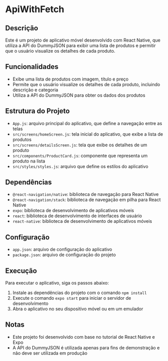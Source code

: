 # ApiWithFetch

Descrição
---------
Este é um projeto de aplicativo móvel desenvolvido com React Native, que utiliza a API do DummyJSON para exibir uma lista de produtos e permitir que o usuário visualize os detalhes de cada produto.

## Funcionalidades

* Exibe uma lista de produtos com imagem, título e preço
* Permite que o usuário visualize os detalhes de cada produto, incluindo descrição e categoria
* Utiliza a API do DummyJSON para obter os dados dos produtos

## Estrutura do Projeto

* `App.js`: arquivo principal do aplicativo, que define a navegação entre as telas
* `src/screens/homeScreen.js`: tela inicial do aplicativo, que exibe a lista de produtos
* `src/screens/detailsScreen.js`: tela que exibe os detalhes de um produto
* `src/components/ProductCard.js`: componente que representa um produto na lista
* `src/styles/styles.js`: arquivo que define os estilos do aplicativo

## Dependências

* `@react-navigation/native`: biblioteca de navegação para React Native
* `@react-navigation/stack`: biblioteca de navegação em pilha para React Native
* `expo`: biblioteca de desenvolvimento de aplicativos móveis
* `react`: biblioteca de desenvolvimento de interfaces de usuário
* `react-native`: biblioteca de desenvolvimento de aplicativos móveis

## Configuração

* `app.json`: arquivo de configuração do aplicativo
* `package.json`: arquivo de configuração do projeto

## Execução

Para executar o aplicativo, siga os passos abaixo:

1. Instale as dependências do projeto com o comando `npm install`
2. Execute o comando `expo start` para iniciar o servidor de desenvolvimento
3. Abra o aplicativo no seu dispositivo móvel ou em um emulador

## Notas

* Este projeto foi desenvolvido com base no tutorial de React Native e Expo
* A API do DummyJSON é utilizada apenas para fins de demonstração e não deve ser utilizada em produção
